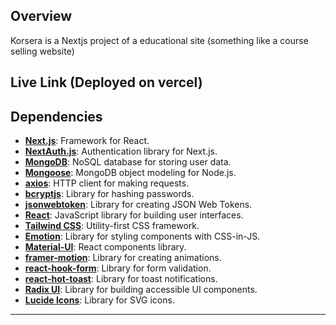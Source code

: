 ## Overview

Korsera is a Nextjs project of a educational site (something like a course selling website)

## Live Link (Deployed on vercel)

## Dependencies

- [**Next.js**](https://nextjs.org): Framework for React.
- [**NextAuth.js**](https://next-auth.js.org): Authentication library for Next.js.
- [**MongoDB**](https://www.mongodb.com): NoSQL database for storing user data.
- [**Mongoose**](https://mongoosejs.com): MongoDB object modeling for Node.js.
- [**axios**](https://axios-http.com): HTTP client for making requests.
- [**bcryptjs**](https://github.com/dcodeIO/bcrypt.js): Library for hashing passwords.
- [**jsonwebtoken**](https://github.com/auth0/node-jsonwebtoken): Library for creating JSON Web Tokens.
- [**React**](https://reactjs.org): JavaScript library for building user interfaces.
- [**Tailwind CSS**](https://tailwindcss.com): Utility-first CSS framework.
- [**Emotion**](https://emotion.sh): Library for styling components with CSS-in-JS.
- [**Material-UI**](https://material-ui.com): React components library.
- [**framer-motion**](https://www.framer.com/motion/): Library for creating animations.
- [**react-hook-form**](https://react-hook-form.com): Library for form validation.
- [**react-hot-toast**](https://react-hot-toast.com): Library for toast notifications.
- [**Radix UI**](https://radix-ui.com): Library for building accessible UI components.
- [**Lucide Icons**](https://lucide.netlify.app): Library for SVG icons.




---
